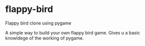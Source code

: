 flappy-bird
===========

Flappy bird clone using pygame


A simple way to build your own flappy bird game.
Gives u a basic knowldege of the working of pygame.

